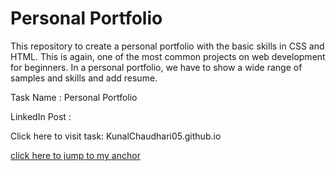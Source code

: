 # Personal Portfolio

This repository to create a personal portfolio with the basic skills in CSS and HTML. This is again, one of the most common projects on web development for beginners. In a personal portfolio, we have to show a wide range of samples and skills and add resume.

Task Name : Personal Portfolio

LinkedIn Post : 

Click here to visit task: KunalChaudhari05.github.io

[click here to jump to my anchor](KunalChaudhari05.github.io)
